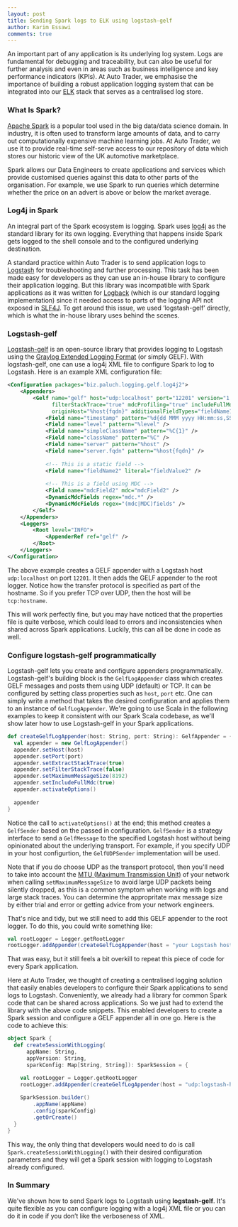 ```yaml
---
layout: post
title: Sending Spark logs to ELK using logstash-gelf
author: Karim Essawi
comments: true
---
```

An important part of any application is its underlying log system. Logs are fundamental for debugging and traceability, but can also be useful for further analysis and even in areas such as business intelligence and key performance indicators (KPIs). At Auto Trader, we emphasise the importance of building a robust application logging system that can be integrated into our [ELK](https://www.elastic.co/elk-stack) stack that serves as a centralised log store.

### What Is Spark?
[Apache Spark](https://spark.apache.org/) is a popular tool used in the big data/data science domain. In industry, it is often used to transform large amounts of data, and to carry out computationally expensive machine learning jobs. At Auto Trader, we use it to provide real-time self-serve access to our repository of data which stores our historic view of the UK automotive marketplace.

Spark allows our Data Engineers to create applications and services which provide customised queries against this data to other parts of the organisation. For example, we use Spark to run queries which determine whether the price on an advert is above or below the market average.

### Log4j in Spark
An integral part of the Spark ecosystem is logging. Spark uses [log4j](https://logging.apache.org/log4j/2.x/) as the standard library for its own logging. Everything that happens inside Spark gets logged to the shell console and to the configured underlying destination.

A standard practice within Auto Trader is to send application logs to [Logstash](https://www.elastic.co/products/logstash) for troubleshooting and further processing. This task has been made easy for developers as they can use an in-house library to configure their application logging. But this library was incompatible with Spark applications as it was written for [Logback](https://logback.qos.ch/) (which is our standard logging implementation) since it needed access to parts of the logging API not exposed in [SLF4J](https://www.slf4j.org/). To get around this issue, we used ‘logstash-gelf’ directly, which is what the in-house library uses behind the scenes.

### Logstash-gelf
[Logstash-gelf](https://github.com/mp911de/logstash-gelf) is an open-source library that provides logging to Logstash using the [Graylog Extended Logging Format](http://docs.graylog.org/en/2.4/pages/gelf.html) (or simply GELF). With logstash-gelf, one can use a log4j XML file to configure Spark to log to Logstash. Here is an example XML configuration file:

```xml
<Configuration packages="biz.paluch.logging.gelf.log4j2">
    <Appenders>
        <Gelf name="gelf" host="udp:localhost" port="12201" version="1.1" extractStackTrace="true"
              filterStackTrace="true" mdcProfiling="true" includeFullMdc="true" maximumMessageSize="8192"
              originHost="%host{fqdn}" additionalFieldTypes="fieldName1=String,fieldName2=Double,fieldName3=Long">
            <Field name="timestamp" pattern="%d{dd MMM yyyy HH:mm:ss,SSS}" />
            <Field name="level" pattern="%level" />
            <Field name="simpleClassName" pattern="%C{1}" />
            <Field name="className" pattern="%C" />
            <Field name="server" pattern="%host" />
            <Field name="server.fqdn" pattern="%host{fqdn}" />
            
            <!-- This is a static field -->
            <Field name="fieldName2" literal="fieldValue2" />
             
            <!-- This is a field using MDC -->
            <Field name="mdcField2" mdc="mdcField2" /> 
            <DynamicMdcFields regex="mdc.*" />
            <DynamicMdcFields regex="(mdc|MDC)fields" />
        </Gelf>
    </Appenders>
    <Loggers>
        <Root level="INFO">
            <AppenderRef ref="gelf" />			
        </Root>
    </Loggers>
</Configuration>   
```

The above example creates a GELF appender with a Logstash host `udp:localhost` on port `12201`. It then adds the GELF appender to the root logger. Notice how the transfer protocol is specified as part of the hostname. So if you prefer TCP over UDP, then the host will be `tcp:hostname`.

This will work perfectly fine, but you may have noticed that the properties file is quite verbose, which could lead to errors and inconsistencies when shared across Spark applications. Luckily, this can all be done in code as well.

### Configure logstash-gelf programmatically
Logstash-gelf lets you create and configure appenders programmatically. Logstash-gelf's building block is the `GelfLogAppender` class which creates GELF messages and posts them using UDP (default) or TCP. It can be configured by setting class properties such as `host`, `port` etc. One can simply write a method that takes the desired configuration and applies them to an instance of `GelfLogAppender`. We're going to use Scala in the following examples to keep it consistent with our Spark Scala codebase, as we'll show later how to use Logstash-gelf in your Spark applications.

```scala
def createGelfLogAppender(host: String, port: String): GelfAppender = {
  val appender = new GelfLogAppender()
  appender.setHost(host)
  appender.setPort(port)
  appender.setExtractStackTrace(true)
  appender.setFilterStackTrace(false)
  appender.setMaximumMessageSize(8192)
  appender.setIncludeFullMdc(true)
  appender.activateOptions()
  
  appender
} 
```

Notice the call to `activateOptions()` at the end; this method creates a `GelfSender` based on the passed in configuration. `GelfSender` is a strategy interface to send a `GelfMessage` to the specified Logstash host without being opinionated about the underlying transport. For example, if you specify UDP in your host configurtion, the `GelfUDPSender` implementation will be used.

Note that if you do choose UDP as the transport protocol, then you'll need to take into account the [MTU (Maximum Transmission Unit)](https://en.wikipedia.org/wiki/Maximum_transmission_unit) of your network when calling `setMaximumMessageSize` to avoid large UDP packets being silently dropped, as this is a common symptom when working with logs and large stack traces. You can  determine the appropritate max message size by either trial and error or getting advice from your network engineers.

That's nice and tidy, but we still need to add this GELF appender to the root logger. To do this, you could write something like:

```scala
val rootLogger = Logger.getRootLogger
rootLogger.addAppender(createGelfLogAppender(host = "your Logstash host", port = port))
```

That was easy, but it still feels a bit overkill to repeat this piece of code for every Spark application.

Here at Auto Trader, we thought of creating a centralised logging solution that easily enables developers to configure their Spark applications to send logs to Logstash. Conveniently, we already had a library for common Spark code that can be shared across applications. So we just had to extend the library with the above code snippets. This enabled developers to create a Spark session and configure a GELF appender all in one go. Here is the code to achieve this:

```scala
object Spark {
  def createSessionWithLogging(
      appName: String,
      appVersion: String,
      sparkConfig: Map[String, String]): SparkSession = {

    val rootLogger = Logger.getRootLogger
    rootLogger.addAppender(createGelfLogAppender(host = "udp:logstash-host.your-network", port = 123))
    
    SparkSession.builder()
        .appName(appName)
        .config(sparkConfig)
        .getOrCreate()
  }
}
```

This way, the only thing that developers would need to do is call `Spark.createSessionWithLogging()` with their desired configuration parameters and they will get a Spark session with logging to Logstash already configured.

### In Summary 
We've shown how to send Spark logs to Logstash using **logstash-gelf**. It's quite flexible as you can configure logging with a log4j XML file or you can do it in code if you don’t like the verboseness of XML.
